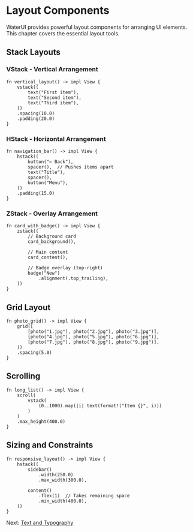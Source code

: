 # Layout Components

WaterUI provides powerful layout components for arranging UI elements. This chapter covers the essential layout tools.

## Stack Layouts

### VStack - Vertical Arrangement

```rust,ignore
fn vertical_layout() -> impl View {
    vstack((
        text("First item"),
        text("Second item"),
        text("Third item"),
    ))
    .spacing(10.0)
    .padding(20.0)
}
```

### HStack - Horizontal Arrangement

```rust,ignore
fn navigation_bar() -> impl View {
    hstack((
        button("← Back"),
        spacer(),  // Pushes items apart
        text("Title"),
        spacer(),
        button("Menu"),
    ))
    .padding(15.0)
}
```

### ZStack - Overlay Arrangement

```rust,ignore
fn card_with_badge() -> impl View {
    zstack((
        // Background card
        card_background(),
        
        // Main content
        card_content(),
        
        // Badge overlay (top-right)
        badge("New")
            .alignment(.top_trailing),
    ))
}
```

## Grid Layout

```rust,ignore
fn photo_grid() -> impl View {
    grid([
        [photo("1.jpg"), photo("2.jpg"), photo("3.jpg")],
        [photo("4.jpg"), photo("5.jpg"), photo("6.jpg")],
        [photo("7.jpg"), photo("8.jpg"), photo("9.jpg")],
    ))
    .spacing(5.0)
}
```

## Scrolling

```rust,ignore
fn long_list() -> impl View {
    scroll(
        vstack(
            (0..1000).map(|i| text(format!("Item {}", i)))
        )
    )
    .max_height(400.0)
}
```

## Sizing and Constraints

```rust,ignore
fn responsive_layout() -> impl View {
    hstack((
        sidebar()
            .width(250.0)
            .max_width(300.0),
            
        content()
            .flex(1)  // Takes remaining space
            .min_width(400.0),
    ))
}
```

Next: [Text and Typography](09-text.md)
